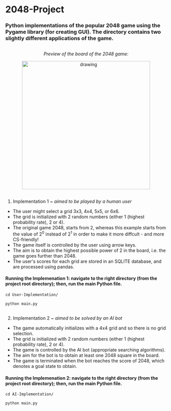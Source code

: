 # 2048-Project

### Python implementations of the popular 2048 game using the Pygame library (for creating GUI). The directory contains two slightly different applications of the game.

##

<p align="center">
  <i>Preview of the board of the 2048 game:</i>
</p>


<p align="center">
  <img src="imageGUI.png" alt="drawing" width="400" alt="The Image of 2048 Game Board."/>
</p>

##

1. Implementation 1 <i>~ aimed to be played by a human user</i>
  
- The user might select a grid 3x3, 4x4, 5x5, or 6x6. 
- The grid is initialized with 2 random numbers (either 1 (highest probability rate), 2 or 4).
- The original game 2048, starts from 2, whereas this example starts from the value of 2<sup>0</sup> instead of 2<sup>1</sup> in order to make it more diffcult - and more CS-friendly!
- The game itself is controlled by the user using arrow keys.
- The aim is to obtain the highest possible power of 2 in the board, i.e. the game goes further than 2048.
- The user's scores for each grid are stored in an SQLITE database, and are processed using pandas.

#### Running the Implemenation 1: navigate to the right directory (from the project root directory); then, run the main Python file.

```
cd User-Implementation/
```

```
python main.py
```

##

2. Implementation 2 <i>~ aimed to be solved by an AI bot</i>

- The game automatically initializes with a 4x4 grid and so there is no grid selection.
- The grid is initialized with 2 random numbers (either 1 (highest probability rate), 2 or 4).
- The game is controlled by the AI bot (appropriate searching algorithms).
- The aim for the bot is to obtain at least one 2048 square in the board.
- The game is terminated when the bot reaches the score of 2048, which denotes a goal state to obtain.

#### Running the Implemenation 2: navigate to the right directory (from the project root directory); then, run the main Python file.

```
cd AI-Implementation/
```

```
python main.py
```
